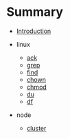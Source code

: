 # Summary

- [Introduction](README.md)

- linux
  - [ack](linux/ack.md)
  - [grep](linux/grep.md)
  - [find](linux/find.md)
  - [chown](linux/chown.md)
  - [chmod](linux/chmod.md)
  - [du](linux/du.md)
  - [df](linux/df.md)

- node
  - [cluster](node/cluster.md)

